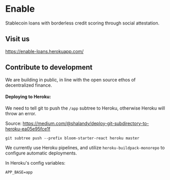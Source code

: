 # Enable

Stablecoin loans with borderless credit scoring through social attestation.

## Visit us

https://enable-loans.herokuapp.com/

## Contribute to development

We are building in public, in line with the open source ethos of  decentralized finance.

#### Deploying to Heroku:

We need to tell git to push the  `/app` subtree to Heroku, otherwise Heroku will throw an error.

Source: https://medium.com/@shalandy/deploy-git-subdirectory-to-heroku-ea05e95fce1f

```
git subtree push --prefix bloom-starter-react heroku master
```

We currently use Heroku pipelines, and utilize `heroku-buildpack-monorepo` to configure automatic deployments.

In Heroku's config variables:
```
APP_BASE=app
```
